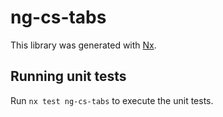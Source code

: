 # ng-cs-tabs

This library was generated with [Nx](https://nx.dev).

## Running unit tests

Run `nx test ng-cs-tabs` to execute the unit tests.
